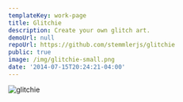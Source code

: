 ```yaml
---
templateKey: work-page
title: Glitchie
description: Create your own glitch art.
demoUrl: null
repoUrl: https://github.com/stemmlerjs/glitchie
public: true
image: /img/glitchie-small.png
date: '2014-07-15T20:24:21-04:00'
---
```


![glitchie](https://cloud.githubusercontent.com/assets/6892666/13548037/f228d03c-e2b3-11e5-962c-be4a2074a9bd.gif)
